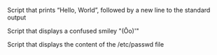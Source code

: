Script that prints “Hello, World”, followed by a new line to the standard output

Script that displays a confused smiley "(Ôo)'"

Script that displays the content of the /etc/passwd file


